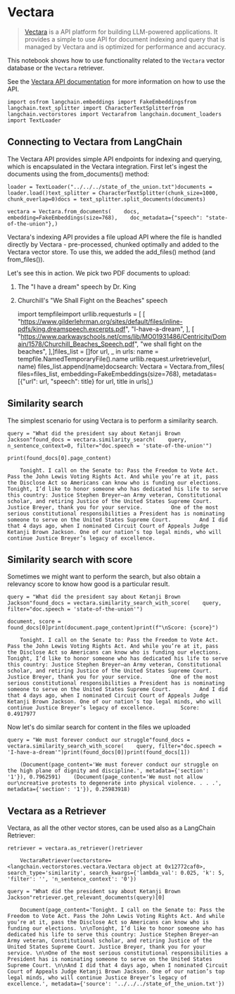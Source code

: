 Vectara
=======

> [Vectara](https://vectara.com/) is a API platform for building LLM-powered applications. It provides a simple to use API for document indexing and query that is managed by Vectara and is optimized for performance and accuracy.

This notebook shows how to use functionality related to the `Vectara` vector database or the `Vectara` retriever.

See the [Vectara API documentation](https://docs.vectara.com/docs/) for more information on how to use the API.

    import osfrom langchain.embeddings import FakeEmbeddingsfrom langchain.text_splitter import CharacterTextSplitterfrom langchain.vectorstores import Vectarafrom langchain.document_loaders import TextLoader

Connecting to Vectara from LangChain[​](#connecting-to-vectara-from-langchain "Direct link to Connecting to Vectara from LangChain")
------------------------------------------------------------------------------------------------------------------------------------

The Vectara API provides simple API endpoints for indexing and querying, which is encapsulated in the Vectara integration. First let's ingest the documents using the from\_documents() method:

    loader = TextLoader("../../../state_of_the_union.txt")documents = loader.load()text_splitter = CharacterTextSplitter(chunk_size=1000, chunk_overlap=0)docs = text_splitter.split_documents(documents)

    vectara = Vectara.from_documents(    docs,    embedding=FakeEmbeddings(size=768),    doc_metadata={"speech": "state-of-the-union"},)

Vectara's indexing API provides a file upload API where the file is handled directly by Vectara - pre-processed, chunked optimally and added to the Vectara vector store. To use this, we added the add\_files() method (and from\_files()).

Let's see this in action. We pick two PDF documents to upload:

1.  The "I have a dream" speech by Dr. King
2.  Churchill's "We Shall Fight on the Beaches" speech

    import tempfileimport urllib.requesturls = [    [        "https://www.gilderlehrman.org/sites/default/files/inline-pdfs/king.dreamspeech.excerpts.pdf",        "I-have-a-dream",    ],    [        "https://www.parkwayschools.net/cms/lib/MO01931486/Centricity/Domain/1578/Churchill_Beaches_Speech.pdf",        "we shall fight on the beaches",    ],]files_list = []for url, _ in urls:    name = tempfile.NamedTemporaryFile().name    urllib.request.urlretrieve(url, name)    files_list.append(name)docsearch: Vectara = Vectara.from_files(    files=files_list,    embedding=FakeEmbeddings(size=768),    metadatas=[{"url": url, "speech": title} for url, title in urls],)

Similarity search[​](#similarity-search "Direct link to Similarity search")
---------------------------------------------------------------------------

The simplest scenario for using Vectara is to perform a similarity search.

    query = "What did the president say about Ketanji Brown Jackson"found_docs = vectara.similarity_search(    query, n_sentence_context=0, filter="doc.speech = 'state-of-the-union'")

    print(found_docs[0].page_content)

        Tonight. I call on the Senate to: Pass the Freedom to Vote Act. Pass the John Lewis Voting Rights Act. And while you’re at it, pass the Disclose Act so Americans can know who is funding our elections.         Tonight, I’d like to honor someone who has dedicated his life to serve this country: Justice Stephen Breyer—an Army veteran, Constitutional scholar, and retiring Justice of the United States Supreme Court. Justice Breyer, thank you for your service.         One of the most serious constitutional responsibilities a President has is nominating someone to serve on the United States Supreme Court.         And I did that 4 days ago, when I nominated Circuit Court of Appeals Judge Ketanji Brown Jackson. One of our nation’s top legal minds, who will continue Justice Breyer’s legacy of excellence.

Similarity search with score[​](#similarity-search-with-score "Direct link to Similarity search with score")
------------------------------------------------------------------------------------------------------------

Sometimes we might want to perform the search, but also obtain a relevancy score to know how good is a particular result.

    query = "What did the president say about Ketanji Brown Jackson"found_docs = vectara.similarity_search_with_score(    query, filter="doc.speech = 'state-of-the-union'")

    document, score = found_docs[0]print(document.page_content)print(f"\nScore: {score}")

        Tonight. I call on the Senate to: Pass the Freedom to Vote Act. Pass the John Lewis Voting Rights Act. And while you’re at it, pass the Disclose Act so Americans can know who is funding our elections.         Tonight, I’d like to honor someone who has dedicated his life to serve this country: Justice Stephen Breyer—an Army veteran, Constitutional scholar, and retiring Justice of the United States Supreme Court. Justice Breyer, thank you for your service.         One of the most serious constitutional responsibilities a President has is nominating someone to serve on the United States Supreme Court.         And I did that 4 days ago, when I nominated Circuit Court of Appeals Judge Ketanji Brown Jackson. One of our nation’s top legal minds, who will continue Justice Breyer’s legacy of excellence.        Score: 0.4917977

Now let's do similar search for content in the files we uploaded

    query = "We must forever conduct our struggle"found_docs = vectara.similarity_search_with_score(    query, filter="doc.speech = 'I-have-a-dream'")print(found_docs[0])print(found_docs[1])

        (Document(page_content='We must forever conduct our struggle on the high plane of dignity and discipline.', metadata={'section': '1'}), 0.7962591)    (Document(page_content='We must not allow our\ncreative protests to degenerate into physical violence. . . .', metadata={'section': '1'}), 0.25983918)

Vectara as a Retriever[​](#vectara-as-a-retriever "Direct link to Vectara as a Retriever")
------------------------------------------------------------------------------------------

Vectara, as all the other vector stores, can be used also as a LangChain Retriever:

    retriever = vectara.as_retriever()retriever

        VectaraRetriever(vectorstore=<langchain.vectorstores.vectara.Vectara object at 0x12772caf0>, search_type='similarity', search_kwargs={'lambda_val': 0.025, 'k': 5, 'filter': '', 'n_sentence_context': '0'})

    query = "What did the president say about Ketanji Brown Jackson"retriever.get_relevant_documents(query)[0]

        Document(page_content='Tonight. I call on the Senate to: Pass the Freedom to Vote Act. Pass the John Lewis Voting Rights Act. And while you’re at it, pass the Disclose Act so Americans can know who is funding our elections. \n\nTonight, I’d like to honor someone who has dedicated his life to serve this country: Justice Stephen Breyer—an Army veteran, Constitutional scholar, and retiring Justice of the United States Supreme Court. Justice Breyer, thank you for your service. \n\nOne of the most serious constitutional responsibilities a President has is nominating someone to serve on the United States Supreme Court. \n\nAnd I did that 4 days ago, when I nominated Circuit Court of Appeals Judge Ketanji Brown Jackson. One of our nation’s top legal minds, who will continue Justice Breyer’s legacy of excellence.', metadata={'source': '../../../state_of_the_union.txt'})